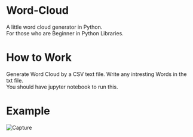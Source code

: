 # Word-Cloud
A little word cloud generator in Python.<br> 
For those who are Beginner in Python Libraries.

# How to Work
Generate Word Cloud by a CSV text file. Write any intresting Words in the txt file.<br>
You should have jupyter notebook to run this.

# Example
![Capture](https://user-images.githubusercontent.com/56478257/88286294-2871bc00-cd0e-11ea-8285-30e559048708.PNG)


